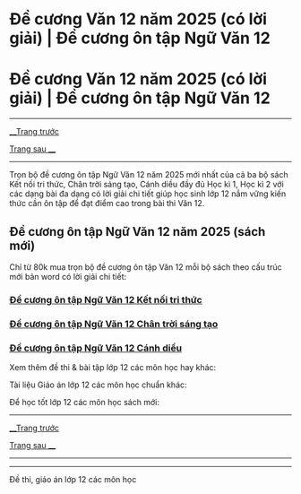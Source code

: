# Đề cương Văn 12 năm 2025 (có lời giải) | Đề cương ôn tập Ngữ Văn 12

# Đề cương Văn 12 năm 2025 (có lời giải) | Đề cương ôn tập Ngữ Văn 12

* * *

[__Trang trước](https://vietjack.com/de-kiem-tra-lop-12/index.jsp)

[Trang sau __](https://vietjack.com/de-kiem-tra-lop-12/de-cuong-ngu-van-lop-12-ket-noi-tri-thuc.jsp)

* * *

Trọn bộ đề cương ôn tập Ngữ Văn 12 năm 2025 mới nhất của cả ba bộ sách Kết nối tri thức, Chân trời sáng tạo, Cánh diều đầy đủ Học kì 1, Học kì 2 với các dạng bài đa dạng có lời giải chi tiết giúp học sinh lớp 12 nắm vững kiến thức cần ôn tập để đạt điểm cao trong bài thi Văn 12.

## Đề cương ôn tập Ngữ Văn 12 năm 2025 (sách mới)

Chỉ từ 80k mua trọn bộ đề cương ôn tập Văn 12 mỗi bộ sách theo cấu trúc mới bản word có lời giải chi tiết:

### [**Đề cương ôn tập Ngữ Văn 12 Kết nối tri thức**](https://vietjack.com/de-kiem-tra-lop-12/de-cuong-ngu-van-lop-12-ket-noi-tri-thuc.jsp)

### [**Đề cương ôn tập Ngữ Văn 12 Chân trời sáng tạo**](https://vietjack.com/de-kiem-tra-lop-12/de-cuong-ngu-van-lop-12-chan-troi-sang-tao.jsp)

### [**Đề cương ôn tập Ngữ Văn 12 Cánh diều**](https://vietjack.com/de-kiem-tra-lop-12/de-cuong-ngu-van-lop-12-canh-dieu.jsp)

Xem thêm đề thi & bài tập lớp 12 các môn học hay khác:

Tài liệu Giáo án lớp 12 các môn học chuẩn khác:

Để học tốt lớp 12 các môn học sách mới:

* * *

[__Trang trước](https://vietjack.com/de-kiem-tra-lop-12/index.jsp)

[Trang sau __](https://vietjack.com/de-kiem-tra-lop-12/de-cuong-ngu-van-lop-12-ket-noi-tri-thuc.jsp)

* * *

* * *

Đề thi, giáo án lớp 12 các môn học

